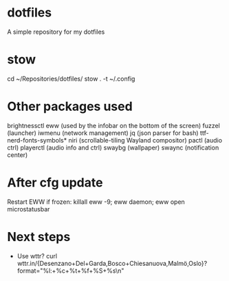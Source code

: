 # dotfiles

A simple repository for my dotfiles

# stow

cd ~/Repositories/dotfiles/
stow . -t ~/.config

# Other packages used

brightnessctl
eww (used by the infobar on the bottom of the screen)
fuzzel (launcher)
iwmenu (network management)
jq (json parser for bash)
ttf-nerd-fonts-symbols*
niri (scrollable-tiling Wayland compositor)
pactl (audio ctrl)
playerctl (audio info and ctrl)
swaybg (wallpaper)
swaync (notification center)

# After cfg update

Restart EWW if frozen: killall eww -9; eww daemon; eww open microstatusbar

# Next steps

- Use wttr? curl wttr.in/{Desenzano+Del+Garda,Bosco+Chiesanuova,Malmö,Oslo}?format="%l:+%c+%t+%f+%S+%s\n"

